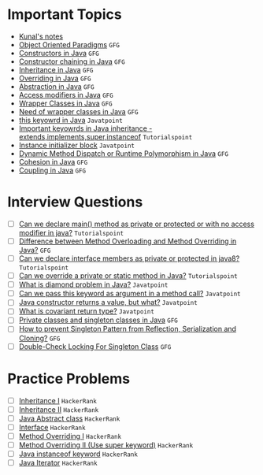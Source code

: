 # Important Topics

- [Kunal's notes](https://github.com/kunal-kushwaha/DSA-Bootcamp-Java/tree/main/lectures/17-oop/notes)
- [Object Oriented Paradigms](https://www.geeksforgeeks.org/object-oriented-programming-oops-concept-in-java/) `GFG`
- [Constructors in Java](https://www.geeksforgeeks.org/constructors-in-java/) `GFG`
- [Constructor chaining in Java](https://www.geeksforgeeks.org/constructor-chaining-java-examples/) `GFG`
- [Inheritance in Java](https://www.geeksforgeeks.org/inheritance-in-java/) `GFG`
- [Overriding in Java](https://www.geeksforgeeks.org/overriding-in-java/) `GFG`
- [Abstraction in Java](https://www.geeksforgeeks.org/abstraction-in-java-2/) `GFG`
- [Access modifiers in Java](https://www.geeksforgeeks.org/access-modifiers-java/) `GFG`
- [Wrapper Classes in Java](https://www.geeksforgeeks.org/wrapper-classes-java/) `GFG`
- [Need of wrapper classes in Java](https://www.geeksforgeeks.org/need-of-wrapper-classes-in-java/) `GFG`
- [this keyowrd in Java](https://www.javatpoint.com/this-keyword) `Javatpoint`
- [Important keyowrds in Java inheritance - extends,implements,super,instanceof](https://www.tutorialspoint.com/java/java_inheritance.htm) `Tutorialspoint`
- [Instance initializer block](https://www.javatpoint.com/instance-initializer-block) `Javatpoint`
- [Dynamic Method Dispatch or Runtime Polymorphism in Java](https://www.geeksforgeeks.org/dynamic-method-dispatch-runtime-polymorphism-java/) `GFG`
- [Cohesion in Java](https://www.geeksforgeeks.org/cohesion-in-java/) `GFG`
- [Coupling in Java](https://www.geeksforgeeks.org/coupling-in-java/) `GFG`

# Interview Questions

- [ ] [Can we declare main() method as private or protected or with no access modifier in java?](https://www.tutorialspoint.com/can-we-declare-main-method-as-private-or-protected-or-with-no-access-modifier-in-java) `Tutorialspoint`
- [ ] [Difference between Method Overloading and Method Overriding in Java?](https://www.geeksforgeeks.org/difference-between-method-overloading-and-method-overriding-in-java/) `GFG`
- [ ] [Can we declare interface members as private or protected in java8?](https://www.tutorialspoint.com/can-we-declare-interface-members-as-private-or-protected-in-java8) `Tutorialspoint`
- [ ] [Can we override a private or static method in Java?](https://www.tutorialspoint.com/can-we-override-a-private-or-static-method-in-java) `Tutorialspoint`
- [ ] [What is diamond problem in Java?](https://www.javatpoint.com/what-is-diamond-problem-in-java) `Javatpoint`
- [ ] [Can we pass this keyword as argument in a method call?](https://www.javatpoint.com/this-keyword#:~:text=this%3A%20to%20pass%20as%20an%20argument%20in%20the%20method) `Javatpoint`
- [ ] [Java constructor returns a value, but what?](https://www.javatpoint.com/java-constructor-returns-a-value-but-what) `Javatpoint`
- [ ] [What is covariant return type?](https://www.javatpoint.com/covariant-return-type) `Javatpoint`
- [ ] [Private classes and singleton classes in Java](https://www.geeksforgeeks.org/private-constructors-and-singleton-classes-in-java/) `GFG`
- [ ] [How to prevent Singleton Pattern from Reflection, Serialization and Cloning?](https://www.geeksforgeeks.org/prevent-singleton-pattern-reflection-serialization-cloning/) `GFG`
- [ ] [Double-Check Locking For Singleton Class](https://www.geeksforgeeks.org/java-program-to-demonstrate-the-double-check-locking-for-singleton-class/) `GFG`

# Practice Problems

- [ ] [Inheritance I](https://www.hackerrank.com/challenges/java-inheritance-1/problem?isFullScreen=true) `HackerRank`
- [ ] [Inheritance II](https://www.hackerrank.com/challenges/java-inheritance-2/problem?isFullScreen=true) `HackerRank`
- [ ] [Java Abstract class](https://www.hackerrank.com/challenges/java-abstract-class/problem?isFullScreen=true) `HackerRank`
- [ ] [Interface](https://www.hackerrank.com/challenges/java-interface/problem?isFullScreen=true) `HackerRank`
- [ ] [Method Overriding I](https://www.hackerrank.com/challenges/java-method-overriding/problem?isFullScreen=true) `HackerRank`
- [ ] [Method Overriding II (Use super keyword)](https://www.hackerrank.com/challenges/java-method-overriding-2-super-keyword/problem?isFullScreen=true) `HackerRank`
- [ ] [Java instanceof keyword](https://www.hackerrank.com/challenges/java-instanceof-keyword/problem?isFullScreen=true) `HackerRank`
- [ ] [Java Iterator](https://www.hackerrank.com/challenges/java-iterator/problem?isFullScreen=true) `HackerRank`

